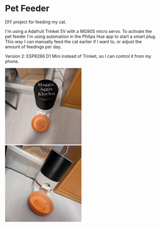 # Pet Feeder
DIY project for feeding my cat.

I'm using a Adafruit Trinket 5V with a MG90S micro servo.
To activate the pet feeder I'm using automation in the Philips Hue app to start a smart plug.
This way I can manually feed the cat earlier if I want to, or adjust the amount of feedings per day.

Version 2:
ESP8266 D1 Mini instead of Trinket, so I can control it from my phone.

<img src="images/image1.jpg" width=50% height=50%>
<img src="images/image2.jpg" width=50% height=50%>
